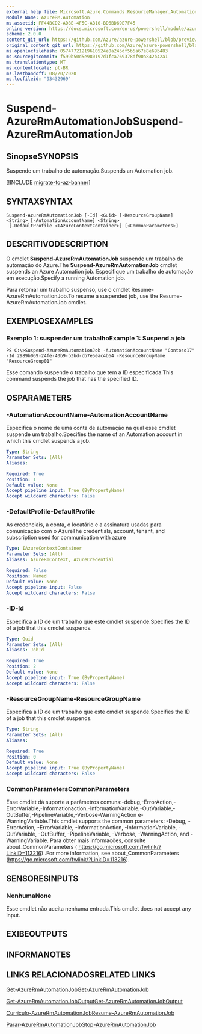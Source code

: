 ```yaml
---
external help file: Microsoft.Azure.Commands.ResourceManager.Automation.dll-Help.xml
Module Name: AzureRM.Automation
ms.assetid: FF44BCD2-AD8E-4F5C-AB10-BD6BD69E7F45
online version: https://docs.microsoft.com/en-us/powershell/module/azurerm.automation/suspend-azurermautomationjob
schema: 2.0.0
content_git_url: https://github.com/Azure/azure-powershell/blob/preview/src/ResourceManager/Automation/Commands.Automation/help/Suspend-AzureRMAutomationJob.md
original_content_git_url: https://github.com/Azure/azure-powershell/blob/preview/src/ResourceManager/Automation/Commands.Automation/help/Suspend-AzureRMAutomationJob.md
ms.openlocfilehash: 05747721219610524e0a245df5b5a67e8e69b483
ms.sourcegitcommit: f599b50d5e980197d1fca769378df90a842b42a1
ms.translationtype: MT
ms.contentlocale: pt-BR
ms.lasthandoff: 08/20/2020
ms.locfileid: "93432969"
---
```

# <span data-ttu-id="21c69-101">Suspend-AzureRmAutomationJob</span><span class="sxs-lookup"><span data-stu-id="21c69-101">Suspend-AzureRmAutomationJob</span></span>

## <span data-ttu-id="21c69-102">Sinopse</span><span class="sxs-lookup"><span data-stu-id="21c69-102">SYNOPSIS</span></span>
<span data-ttu-id="21c69-103">Suspende um trabalho de automação.</span><span class="sxs-lookup"><span data-stu-id="21c69-103">Suspends an Automation job.</span></span>

[!INCLUDE [migrate-to-az-banner](../../includes/migrate-to-az-banner.md)]

## <span data-ttu-id="21c69-104">SYNTAX</span><span class="sxs-lookup"><span data-stu-id="21c69-104">SYNTAX</span></span>

```
Suspend-AzureRmAutomationJob [-Id] <Guid> [-ResourceGroupName] <String> [-AutomationAccountName] <String>
 [-DefaultProfile <IAzureContextContainer>] [<CommonParameters>]
```

## <span data-ttu-id="21c69-105">DESCRITIVO</span><span class="sxs-lookup"><span data-stu-id="21c69-105">DESCRIPTION</span></span>
<span data-ttu-id="21c69-106">O cmdlet **Suspend-AzureRmAutomationJob** suspende um trabalho de automação do Azure.</span><span class="sxs-lookup"><span data-stu-id="21c69-106">The **Suspend-AzureRmAutomationJob** cmdlet suspends an Azure Automation job.</span></span>
<span data-ttu-id="21c69-107">Especifique um trabalho de automação em execução.</span><span class="sxs-lookup"><span data-stu-id="21c69-107">Specify a running Automation job.</span></span>

<span data-ttu-id="21c69-108">Para retomar um trabalho suspenso, use o cmdlet Resume-AzureRmAutomationJob.</span><span class="sxs-lookup"><span data-stu-id="21c69-108">To resume a suspended job, use the Resume-AzureRmAutomationJob cmdlet.</span></span>

## <span data-ttu-id="21c69-109">EXEMPLOS</span><span class="sxs-lookup"><span data-stu-id="21c69-109">EXAMPLES</span></span>

### <span data-ttu-id="21c69-110">Exemplo 1: suspender um trabalho</span><span class="sxs-lookup"><span data-stu-id="21c69-110">Example 1: Suspend a job</span></span>
```
PS C:\>Suspend-AzureRmAutomationJob -AutomationAccountName "Contoso17" -Id 2989b069-24fe-40b9-b3bd-cb7e5eac4b64 -ResourceGroupName "ResourceGroup01"
```

<span data-ttu-id="21c69-111">Esse comando suspende o trabalho que tem a ID especificada.</span><span class="sxs-lookup"><span data-stu-id="21c69-111">This command suspends the job that has the specified ID.</span></span>

## <span data-ttu-id="21c69-112">OS</span><span class="sxs-lookup"><span data-stu-id="21c69-112">PARAMETERS</span></span>

### <span data-ttu-id="21c69-113">-AutomationAccountName</span><span class="sxs-lookup"><span data-stu-id="21c69-113">-AutomationAccountName</span></span>
<span data-ttu-id="21c69-114">Especifica o nome de uma conta de automação na qual esse cmdlet suspende um trabalho.</span><span class="sxs-lookup"><span data-stu-id="21c69-114">Specifies the name of an Automation account in which this cmdlet suspends a job.</span></span>

```yaml
Type: String
Parameter Sets: (All)
Aliases: 

Required: True
Position: 1
Default value: None
Accept pipeline input: True (ByPropertyName)
Accept wildcard characters: False
```

### <span data-ttu-id="21c69-115">-DefaultProfile</span><span class="sxs-lookup"><span data-stu-id="21c69-115">-DefaultProfile</span></span>
<span data-ttu-id="21c69-116">As credenciais, a conta, o locatário e a assinatura usadas para comunicação com o Azure</span><span class="sxs-lookup"><span data-stu-id="21c69-116">The credentials, account, tenant, and subscription used for communication with azure</span></span>

```yaml
Type: IAzureContextContainer
Parameter Sets: (All)
Aliases: AzureRmContext, AzureCredential

Required: False
Position: Named
Default value: None
Accept pipeline input: False
Accept wildcard characters: False
```

### <span data-ttu-id="21c69-117">-ID</span><span class="sxs-lookup"><span data-stu-id="21c69-117">-Id</span></span>
<span data-ttu-id="21c69-118">Especifica a ID de um trabalho que este cmdlet suspende.</span><span class="sxs-lookup"><span data-stu-id="21c69-118">Specifies the ID of a job that this cmdlet suspends.</span></span>

```yaml
Type: Guid
Parameter Sets: (All)
Aliases: JobId

Required: True
Position: 2
Default value: None
Accept pipeline input: True (ByPropertyName)
Accept wildcard characters: False
```

### <span data-ttu-id="21c69-119">-ResourceGroupName</span><span class="sxs-lookup"><span data-stu-id="21c69-119">-ResourceGroupName</span></span>
<span data-ttu-id="21c69-120">Especifica a ID de um trabalho que este cmdlet suspende.</span><span class="sxs-lookup"><span data-stu-id="21c69-120">Specifies the ID of a job that this cmdlet suspends.</span></span>

```yaml
Type: String
Parameter Sets: (All)
Aliases: 

Required: True
Position: 0
Default value: None
Accept pipeline input: True (ByPropertyName)
Accept wildcard characters: False
```

### <span data-ttu-id="21c69-121">CommonParameters</span><span class="sxs-lookup"><span data-stu-id="21c69-121">CommonParameters</span></span>
<span data-ttu-id="21c69-122">Esse cmdlet dá suporte a parâmetros comuns:-debug,-ErrorAction,-ErrorVariable,-Informationaction,-InformationVariable,-OutVariable,-OutBuffer,-PipelineVariable,-Verbose-WarningAction e-WarningVariable.</span><span class="sxs-lookup"><span data-stu-id="21c69-122">This cmdlet supports the common parameters: -Debug, -ErrorAction, -ErrorVariable, -InformationAction, -InformationVariable, -OutVariable, -OutBuffer, -PipelineVariable, -Verbose, -WarningAction, and -WarningVariable.</span></span> <span data-ttu-id="21c69-123">Para obter mais informações, consulte about_CommonParameters ( https://go.microsoft.com/fwlink/?LinkID=113216) .</span><span class="sxs-lookup"><span data-stu-id="21c69-123">For more information, see about_CommonParameters (https://go.microsoft.com/fwlink/?LinkID=113216).</span></span>

## <span data-ttu-id="21c69-124">SENSORES</span><span class="sxs-lookup"><span data-stu-id="21c69-124">INPUTS</span></span>

### <span data-ttu-id="21c69-125">Nenhuma</span><span class="sxs-lookup"><span data-stu-id="21c69-125">None</span></span>
<span data-ttu-id="21c69-126">Esse cmdlet não aceita nenhuma entrada.</span><span class="sxs-lookup"><span data-stu-id="21c69-126">This cmdlet does not accept any input.</span></span>

## <span data-ttu-id="21c69-127">EXIBE</span><span class="sxs-lookup"><span data-stu-id="21c69-127">OUTPUTS</span></span>

## <span data-ttu-id="21c69-128">INFORMA</span><span class="sxs-lookup"><span data-stu-id="21c69-128">NOTES</span></span>

## <span data-ttu-id="21c69-129">LINKS RELACIONADOS</span><span class="sxs-lookup"><span data-stu-id="21c69-129">RELATED LINKS</span></span>

[<span data-ttu-id="21c69-130">Get-AzureRmAutomationJob</span><span class="sxs-lookup"><span data-stu-id="21c69-130">Get-AzureRmAutomationJob</span></span>](./Get-AzureRMAutomationJob.md)

[<span data-ttu-id="21c69-131">Get-AzureRmAutomationJobOutput</span><span class="sxs-lookup"><span data-stu-id="21c69-131">Get-AzureRmAutomationJobOutput</span></span>](./Get-AzureRMAutomationJobOutput.md)

[<span data-ttu-id="21c69-132">Currículo-AzureRmAutomationJob</span><span class="sxs-lookup"><span data-stu-id="21c69-132">Resume-AzureRmAutomationJob</span></span>](./Resume-AzureRMAutomationJob.md)

[<span data-ttu-id="21c69-133">Parar-AzureRmAutomationJob</span><span class="sxs-lookup"><span data-stu-id="21c69-133">Stop-AzureRmAutomationJob</span></span>](./Stop-AzureRMAutomationJob.md)


